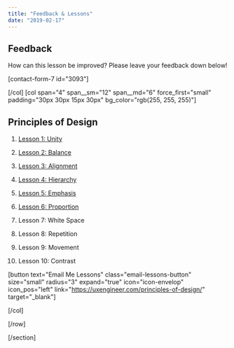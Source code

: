 ```yaml
---
title: "Feedback & Lessons"
date: "2019-02-17"
---
```


## Feedback

How can this lesson be improved? Please leave your feedback down below!

\[contact-form-7 id="3093"\]

\[/col\] \[col span="4" span\_\_sm="12" span\_\_md="6" force\_first="small" padding="30px 30px 15px 30px" bg\_color="rgb(255, 255, 255)"\]

## Principles of Design

1. [Lesson 1: Unity](/principles-of-design/unity)
2. [Lesson 2: Balance](https://uxengineer.com/principles-of-design/balance/)
    
3. [Lesson 3: Alignment](https://uxengineer.com/principles-of-design/alignment/)
    
4. [Lesson 4: Hierarchy](https://uxengineer.com/principles-of-design/hierarchy/)
    
5. [Lesson 5: Emphasis](https://uxengineer.com/principles-of-design/emphasis/)
    
6. [Lesson 6: Proportion](https://uxengineer.com/principles-of-design/proportion/)
    
7. Lesson 7: White Space
    
8. Lesson 8: Repetition
    
9. Lesson 9: Movement
    
10. Lesson 10: Contrast
    

\[button text="Email Me Lessons" class="email-lessons-button" size="small" radius="3" expand="true" icon="icon-envelop" icon\_pos="left" link="https://uxengineer.com/principles-of-design/" target="\_blank"\]

\[/col\]

\[/row\]

\[/section\]
